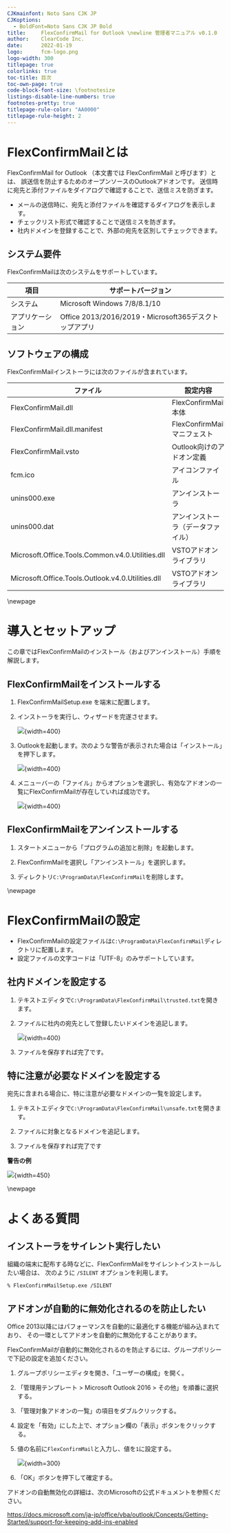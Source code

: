```yaml
---
CJKmainfont: Noto Sans CJK JP
CJKoptions:
  - BoldFont=Noto Sans CJK JP Bold
title:     FlexConfirmMail for Outlook \newline 管理者マニュアル v0.1.0
author:    ClearCode Inc.
date:      2022-01-19
logo:      fcm-logo.png
logo-width: 300
titlepage: true
colorlinks: true
toc-title: 目次
toc-own-page: true
code-block-font-size: \footnotesize
listings-disable-line-numbers: true
footnotes-pretty: true
titlepage-rule-color: "AA0000"
titlepage-rule-height: 2
---
```


# FlexConfirmMailとは

FlexConfirmMail for Outlook （本文書では FlexConfirmMail と呼びます）とは、
誤送信を防止するためのオープンソースのOutlookアドオンです。
送信時に宛先と添付ファイルをダイアログで確認することで、送信ミスを防ぎます。

 * メールの送信時に、宛先と添付ファイルを確認するダイアログを表示します。
 * チェックリスト形式で確認することで送信ミスを防ぎます。
 * 社内ドメインを登録することで、外部の宛先を区別してチェックできます。

## システム要件

FlexConfirmMailは次のシステムをサポートしています。

 | 項目             | サポートバージョン |
 | ---------------- | ------------------ |
 | システム         | Microsoft Windows 7/8/8.1/10 |
 | アプリケーション | Office 2013/2016/2019・Microsoft365デスクトップアプリ |

## ソフトウェアの構成

FlexConfirmMailインストーラには次のファイルが含まれています。

| ファイル                     |  設定内容                           |
| ---------------------------- | ----------------------------------- |
| FlexConfirmMail.dll          | FlexConfirmMail本体                 |
| FlexConfirmMail.dll.manifest | FlexConfirmMailマニフェスト         |
| FlexConfirmMail.vsto         | Outlook向けのアドオン定義           |
| fcm.ico                      | アイコンファイル                    |
| unins000.exe                 | アンインストーラ                    |
| unins000.dat                 | アンインストーラ（データファイル）  |
| Microsoft.Office.Tools.Common.v4.0.Utilities.dll | VSTOアドオンライブラリ |
| Microsoft.Office.Tools.Outlook.v4.0.Utilities.dll | VSTOアドオンライブラリ |

\newpage

# 導入とセットアップ

この章ではFlexConfirmMailのインストール（およびアンインストール）手順を解説します。

## FlexConfirmMailをインストールする

1. FlexConfirmMailSetup.exe を端末に配置します。

2. インストーラを実行し、ウィザードを完遂させます。

   ![](installer.png){width=400}

3. Outlookを起動します。次のような警告が表示された場合は「インストール」を押下します。

   ![](warning.png){width=400}

4. メニューバーの「ファイル」からオプションを選択し、有効なアドオンの一覧にFlexConfirmMailが存在していれば成功です。

   ![](option.png){width=400}

## FlexConfirmMailをアンインストールする

 1. スタートメニューから「プログラムの追加と削除」を起動します。

 2. FlexConfirmMailを選択し「アンインストール」を選択します。

 3. ディレクトリ`C:\ProgramData\FlexConfirmMail`を削除します。

\newpage

# FlexConfirmMailの設定

 * FlexConfirmMailの設定ファイルは`C:\ProgramData\FlexConfirmMail`ディレクトリに配置します。
 * 設定ファイルの文字コードは「UTF-8」のみサポートしています。

## 社内ドメインを設定する

 1. テキストエディタで`C:\ProgramData\FlexConfirmMail\trusted.txt`を開きます。

 2. ファイルに社内の宛先として登録したいドメインを追記します。

    ![](trusted.png){width=400}

 3. ファイルを保存すれば完了です。

## 特に注意が必要なドメインを設定する

宛先に含まれる場合に、特に注意が必要なドメインの一覧を設定します。

 1. テキストエディタで`C:\ProgramData\FlexConfirmMail\unsafe.txt`を開きます。

 2. ファイルに対象となるドメインを追記します。

 3. ファイルを保存すれば完了です

**警告の例**

![](unsafe.png){width=450}

\newpage

# よくある質問

## インストーラをサイレント実行したい

組織の端末に配布する時などに、FlexConfirmMailをサイレントインストールしたい場合は、
次のように `/SILENT` オプションを利用します。

```
% FlexConfirmMailSetup.exe /SILENT
```

## アドオンが自動的に無効化されるのを防止したい

Office 2013以降にはパフォーマンスを自動的に最適化する機能が組み込まれており、
その一環としてアドオンを自動的に無効化することがあります。

FlexConfirmMailが自動的に無効化されるのを防止するには、グループポリシーで下記の設定を追加ください。

 1. グループポリシーエディタを開き、「ユーザーの構成」を開く。

 2. 「管理用テンプレート > Microsoft Outlook 2016 > その他」を順番に選択する。

 3. 「管理対象アドオンの一覧」の項目をダブルクリックする。

 4. 設定を「有効」にした上で、オプション欄の「表示」ボタンをクリックする。

 5. 値の名前に`FlexConfirmMail`と入力し、値を`1`に設定する。

    ![](resiliency.png){width=300}

 6. 「OK」ボタンを押下して確定する。

アドオンの自動無効化の詳細は、次のMicrosoftの公式ドキュメントを参照ください。

https://docs.microsoft.com/ja-jp/office/vba/outlook/Concepts/Getting-Started/support-for-keeping-add-ins-enabled
